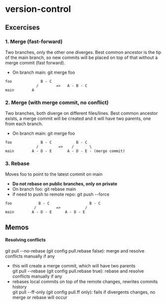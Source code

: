 # version-control

## Excercises
### 1. Merge (fast-forward) 
Two branches, only the other one diverges. 
Best common ancestor is the tip of the  main branch, so new commits will be placed on top of that without a merge commit (fast forward). 
- On branch main: git merge foo
```plaintext
foo             B - C  
              /        =>   A - B - C
main        A              
```
### 2. Merge (with merge commit, no conflict)
Two branches, both diverge on different files/lines.
Best common ancestor exists, a merge commit will be created and it will have two parents, one from each branch.
- On branch main: git merge foo
```plaintext
foo             B - C           B - C 
              /         =>    /       \
main        A - D - E       A - D - E - (merge commit)
```
### 3. Rebase
Moves foo to point to the latest commit on main
- **Do not rebase on public branches, only on private**
- On branch foo: git rebase main
- if need to push to remote repo: git push --force

```plaintext
foo            B - C                  B - C
             /         =>           /
main        A - D - E      A - D - E
```

## Memos
#### Resolving conflicts
git pull --no-rebase (git config pull.rebase false): merge and resolve conflicts manually if any  
- this will create a merge commit, which will have two parents  
git pull --rebase (git config pull.rebase true): rebase and resolve conflicts manually if any  
- rebases local commits on top of the remote changes, rewrites commits history  
git pull --ff-only (git config pull.ff only): fails if divergents changes, no merge or rebase will occur  
